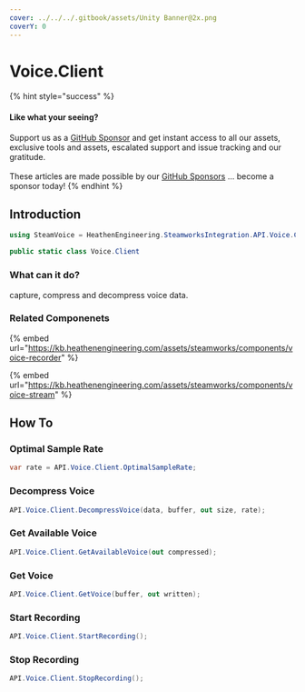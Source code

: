```yaml
---
cover: ../../../.gitbook/assets/Unity Banner@2x.png
coverY: 0
---
```


# Voice.Client

{% hint style="success" %}
#### Like what your seeing?

Support us as a [GitHub Sponsor](../../../become-a-sponsor/) and get instant access to all our assets, exclusive tools and assets, escalated support and issue tracking and our gratitude.\
\
These articles are made possible by our [GitHub Sponsors](../../../become-a-sponsor/) ... become a sponsor today!
{% endhint %}

## &#x20;Introduction

```csharp
using SteamVoice = HeathenEngineering.SteamworksIntegration.API.Voice.Client;
```

```csharp
public static class Voice.Client
```

### What can it do?

capture, compress and decompress voice data.

### Related Componenets

{% embed url="https://kb.heathenengineering.com/assets/steamworks/components/voice-recorder" %}

{% embed url="https://kb.heathenengineering.com/assets/steamworks/components/voice-stream" %}

## How To

### Optimal Sample Rate

```csharp
var rate = API.Voice.Client.OptimalSampleRate;
```

### Decompress Voice

```csharp
API.Voice.Client.DecompressVoice(data, buffer, out size, rate);
```

### Get Available Voice

```csharp
API.Voice.Client.GetAvailableVoice(out compressed);
```

### Get Voice

```csharp
API.Voice.Client.GetVoice(buffer, out written);
```

### Start Recording

```csharp
API.Voice.Client.StartRecording();
```

### Stop Recording

```csharp
API.Voice.Client.StopRecording();
```
